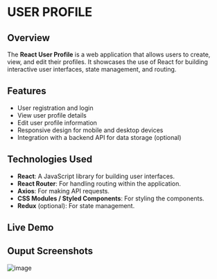 # USER PROFILE

## Overview

The **React User Profile** is a web application that allows users to create, view, and edit their profiles. It showcases the use of React for building interactive user interfaces, state management, and routing.

## Features

- User registration and login
- View user profile details
- Edit user profile information
- Responsive design for mobile and desktop devices
- Integration with a backend API for data storage (optional)

## Technologies Used

- **React**: A JavaScript library for building user interfaces.
- **React Router**: For handling routing within the application.
- **Axios**: For making API requests.
- **CSS Modules / Styled Components**: For styling the components.
- **Redux** (optional): For state management.

## Live Demo

## Ouput Screenshots

![image](https://github.com/user-attachments/assets/16b46a28-f220-41f2-b825-dbd9170f0a14)
